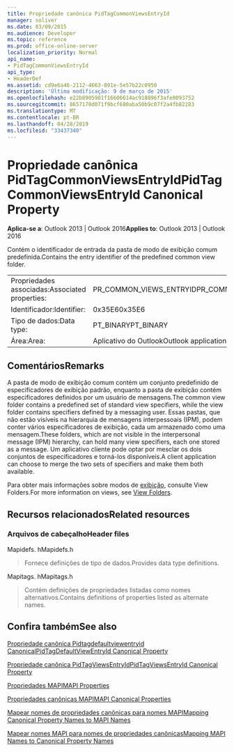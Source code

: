 ```yaml
---
title: Propriedade canônica PidTagCommonViewsEntryId
manager: soliver
ms.date: 03/09/2015
ms.audience: Developer
ms.topic: reference
ms.prod: office-online-server
localization_priority: Normal
api_name:
- PidTagCommonViewsEntryId
api_type:
- HeaderDef
ms.assetid: cd9e6a46-2112-4663-891e-5e57b22c0950
description: 'Última modificação: 9 de março de 2015'
ms.openlocfilehash: e22b8905901f16606614ac918896f3afe0093752
ms.sourcegitcommit: 8657170d071f9bcf680aba50b9c07f2a4fb82283
ms.translationtype: MT
ms.contentlocale: pt-BR
ms.lasthandoff: 04/28/2019
ms.locfileid: "33437340"
---
```

# <a name="pidtagcommonviewsentryid-canonical-property"></a><span data-ttu-id="d219d-103">Propriedade canônica PidTagCommonViewsEntryId</span><span class="sxs-lookup"><span data-stu-id="d219d-103">PidTagCommonViewsEntryId Canonical Property</span></span>

  
  
<span data-ttu-id="d219d-104">**Aplica-se a**: Outlook 2013 | Outlook 2016</span><span class="sxs-lookup"><span data-stu-id="d219d-104">**Applies to**: Outlook 2013 | Outlook 2016</span></span> 
  
<span data-ttu-id="d219d-105">Contém o identificador de entrada da pasta de modo de exibição comum predefinida.</span><span class="sxs-lookup"><span data-stu-id="d219d-105">Contains the entry identifier of the predefined common view folder.</span></span> 
  
|||
|:-----|:-----|
|<span data-ttu-id="d219d-106">Propriedades associadas:</span><span class="sxs-lookup"><span data-stu-id="d219d-106">Associated properties:</span></span>  <br/> |<span data-ttu-id="d219d-107">PR_COMMON_VIEWS_ENTRYID</span><span class="sxs-lookup"><span data-stu-id="d219d-107">PR_COMMON_VIEWS_ENTRYID</span></span>  <br/> |
|<span data-ttu-id="d219d-108">Identificador:</span><span class="sxs-lookup"><span data-stu-id="d219d-108">Identifier:</span></span>  <br/> |<span data-ttu-id="d219d-109">0x35E6</span><span class="sxs-lookup"><span data-stu-id="d219d-109">0x35E6</span></span>  <br/> |
|<span data-ttu-id="d219d-110">Tipo de dados:</span><span class="sxs-lookup"><span data-stu-id="d219d-110">Data type:</span></span>  <br/> |<span data-ttu-id="d219d-111">PT_BINARY</span><span class="sxs-lookup"><span data-stu-id="d219d-111">PT_BINARY</span></span>  <br/> |
|<span data-ttu-id="d219d-112">Área:</span><span class="sxs-lookup"><span data-stu-id="d219d-112">Area:</span></span>  <br/> |<span data-ttu-id="d219d-113">Aplicativo do Outlook</span><span class="sxs-lookup"><span data-stu-id="d219d-113">Outlook application</span></span>  <br/> |
   
## <a name="remarks"></a><span data-ttu-id="d219d-114">Comentários</span><span class="sxs-lookup"><span data-stu-id="d219d-114">Remarks</span></span>

<span data-ttu-id="d219d-115">A pasta de modo de exibição comum contém um conjunto predefinido de especificadores de exibição padrão, enquanto a pasta de exibição contém especificadores definidos por um usuário de mensagens.</span><span class="sxs-lookup"><span data-stu-id="d219d-115">The common view folder contains a predefined set of standard view specifiers, while the view folder contains specifiers defined by a messaging user.</span></span> <span data-ttu-id="d219d-116">Essas pastas, que não estão visíveis na hierarquia de mensagens interpessoais (IPM), podem conter vários especificadores de exibição, cada um armazenado como uma mensagem.</span><span class="sxs-lookup"><span data-stu-id="d219d-116">These folders, which are not visible in the interpersonal message (IPM) hierarchy, can hold many view specifiers, each one stored as a message.</span></span> <span data-ttu-id="d219d-117">Um aplicativo cliente pode optar por mesclar os dois conjuntos de especificadores e torná-los disponíveis.</span><span class="sxs-lookup"><span data-stu-id="d219d-117">A client application can choose to merge the two sets of specifiers and make them both available.</span></span> 
  
<span data-ttu-id="d219d-118">Para obter mais informações sobre modos de [exibição](mapi-view-folders.md), consulte View Folders.</span><span class="sxs-lookup"><span data-stu-id="d219d-118">For more information on views, see [View Folders](mapi-view-folders.md).</span></span>
  
## <a name="related-resources"></a><span data-ttu-id="d219d-119">Recursos relacionados</span><span class="sxs-lookup"><span data-stu-id="d219d-119">Related resources</span></span>

### <a name="header-files"></a><span data-ttu-id="d219d-120">Arquivos de cabeçalho</span><span class="sxs-lookup"><span data-stu-id="d219d-120">Header files</span></span>

<span data-ttu-id="d219d-121">Mapidefs. h</span><span class="sxs-lookup"><span data-stu-id="d219d-121">Mapidefs.h</span></span>
  
> <span data-ttu-id="d219d-122">Fornece definições de tipo de dados.</span><span class="sxs-lookup"><span data-stu-id="d219d-122">Provides data type definitions.</span></span>
    
<span data-ttu-id="d219d-123">Mapitags. h</span><span class="sxs-lookup"><span data-stu-id="d219d-123">Mapitags.h</span></span>
  
> <span data-ttu-id="d219d-124">Contém definições de propriedades listadas como nomes alternativos.</span><span class="sxs-lookup"><span data-stu-id="d219d-124">Contains definitions of properties listed as alternate names.</span></span>
    
## <a name="see-also"></a><span data-ttu-id="d219d-125">Confira também</span><span class="sxs-lookup"><span data-stu-id="d219d-125">See also</span></span>



[<span data-ttu-id="d219d-126">Propriedade canônica Pidtagdefaultviewentryid Canonical</span><span class="sxs-lookup"><span data-stu-id="d219d-126">PidTagDefaultViewEntryId Canonical Property</span></span>](pidtagdefaultviewentryid-canonical-property.md)
  
[<span data-ttu-id="d219d-127">Propriedade canônica PidTagViewsEntryId</span><span class="sxs-lookup"><span data-stu-id="d219d-127">PidTagViewsEntryId Canonical Property</span></span>](pidtagviewsentryid-canonical-property.md)


[<span data-ttu-id="d219d-128">Propriedades MAPI</span><span class="sxs-lookup"><span data-stu-id="d219d-128">MAPI Properties</span></span>](mapi-properties.md)
  
[<span data-ttu-id="d219d-129">Propriedades canônicas MAPI</span><span class="sxs-lookup"><span data-stu-id="d219d-129">MAPI Canonical Properties</span></span>](mapi-canonical-properties.md)
  
[<span data-ttu-id="d219d-130">Mapear nomes de propriedades canônicas para nomes MAPI</span><span class="sxs-lookup"><span data-stu-id="d219d-130">Mapping Canonical Property Names to MAPI Names</span></span>](mapping-canonical-property-names-to-mapi-names.md)
  
[<span data-ttu-id="d219d-131">Mapear nomes MAPI para nomes de propriedades canônicas</span><span class="sxs-lookup"><span data-stu-id="d219d-131">Mapping MAPI Names to Canonical Property Names</span></span>](mapping-mapi-names-to-canonical-property-names.md)

